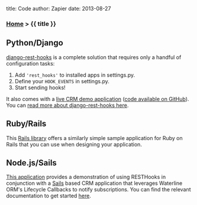 title: Code
author: Zapier
date: 2013-08-27


### [Home](/) > {{ title }}

## Python/Django

[django-rest-hooks](https://github.com/zapier/django-rest-hooks) is a complete solution that requires only a handful of configuration tasks:

1. Add `'rest_hooks'` to installed apps in settings.py.
2. Define your `HOOK_EVENTS` in settings.py.
3. Start sending hooks!

It also comes with a [live CRM demo application](http://demo.resthooks.org/) ([code available on GitHub](https://github.com/zapier/resthookdemo)). You can [read more about django-rest-hooks here](https://github.com/zapier/django-rest-hooks).


## Ruby/Rails

This [Rails library](https://github.com/net-engine/resthooks) offers a similarly simple sample application for Ruby on Rails that you can use when designing your application.


## Node.js/Sails

[This application](https://github.com/zapier/node-resthooksdemo)
provides a demonstration of using RESTHooks in conjunction with a
[Sails](http://sailsjs.org/#!)
based CRM application that leverages Waterline ORM's Lifecycle Callbacks
to notify subscriptions. You can find the relevant documentation to get
started
[here](https://github.com/zapier/node-resthooksdemo/blob/master/README.md).

